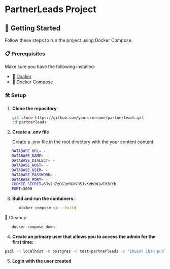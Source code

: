 # PartnerLeads Project

## 🚀 Getting Started

Follow these steps to run the project using Docker Compose.

### 📋 Prerequisites

Make sure you have the following installed:

- 🐳 [Docker](https://www.docker.com/get-started)
- 🐙 [Docker Compose](https://docs.docker.com/compose/install/)

### 🛠️ Setup

1. **Clone the repository**:
   ```bash
   git clone https://github.com/yourusername/partnerleads.git
   cd partnerleads
   ```
2. **Create a .env file**

   Create a .env file in the root directory with the your content content:

```bash
   DATABASE_URL= -
   DATABASE_NAME= -
   DATABASE_DIALECT= -
   DATABASE_HOST= -
   DATABASE_USER= -
   DATABASE_PASSWORD= -
   DATABASE_PORT= -
   COOKIE_SECRET=6JsJu7zOG1nMXXVO5JvKzhOW1wFH3KYb
   PORT=3000
```

3. **Build and run the containers:**

   ```bash
      docker compose up --build
   ```

🧹 Cleanup

```bash
   docker compose down
```

4. **Create an primary user that allows you to access the admin for the first time:**

```bash
psql -h localhost -U postgres -d test-partnerleads -c "INSERT INTO public.\"user\" (name, email, password, role, created_at) VALUES ('userTest', 'test@test.com', 'password', 'Administrador', NOW());"
```

5. **Login with the user created**
